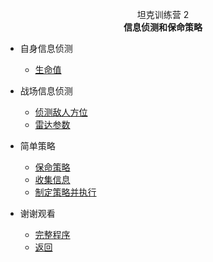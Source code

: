 <center>

坦克训练营 2  
**信息侦测和保命策略**

</center>

- 自身信息侦测

  - [生命值](/2024/0208/slide/1)

- 战场信息侦测

  - [侦测敌人方位](/2024/0208/slide/2)
  - [雷达参数](/2024/0208/slide/3)

- 简单策略

  - [保命策略](/2024/0208/slide/4)
  - [收集信息](/2024/0208/slide/5)
  - [制定策略并执行](/2024/0208/slide/6)

- 谢谢观看

  - [完整程序](/2024/0208/slide/7)
  - [返回](/2024/0208/)
